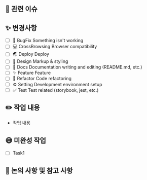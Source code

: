 
## 🚨 관련 이슈
[//]: # (작성하실 때는 '#이슈 번호'를 남겨주시면 자동으로 링크가 생성됩니다.)

## ✨ 변경사항
[//]: # (어떤 변경사항이 있었나요? 체크해주세요 !)
- [ ] 🐞 BugFix Something isn't working
- [ ] 💻 CrossBrowsing Browser compatibility
- [ ] 🌏 Deploy Deploy
- [ ] 🎨 Design Markup & styling
- [ ] 📃 Docs Documentation writing and editing (README.md, etc.)
- [ ] ✨ Feature Feature
- [ ] 🔨 Refactor Code refactoring
- [ ] ⚙️ Setting Development environment setup
- [ ] ✅ Test Test related (storybook, jest, etc.)

## ✏️ 작업 내용
[//]: # (작업 내용을 작성해주세요. 스크린샷을 첨부해주셔도 좋습니다.)
- 작업 내용

## 😅 미완성 작업 
[//]: # (없다면 N/A)
- [ ] Task1

## 📢 논의 사항 및 참고 사항 
[//]: # (리뷰어가 알면 좋은 내용을 작성해주세요.)
